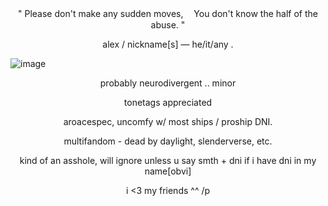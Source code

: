 <p align="center">" Please don't make any sudden moves,
ㅤYou don't know the half of the abuse. "</p align="center">
<p align="center">alex / nickname[s]  —  he/it/any . </p align="center">



![image](https://files.catbox.moe/o07vuy.png)


<p align="center">probably neurodivergent .. minor</p align="center">
<p align="center">tonetags appreciated</p align="center">
<p align="center">aroacespec, uncomfy w/ most ships / proship DNI. </p align="center">
<p align="center">multifandom - dead by daylight, slenderverse, etc.</p align="center">
<p align="center">kind of an asshole, will ignore unless u say smth + dni if i have dni in my name[obvi]</p align="center">

<p align="center"> i <3 my friends ^^ /p</p align="center">
